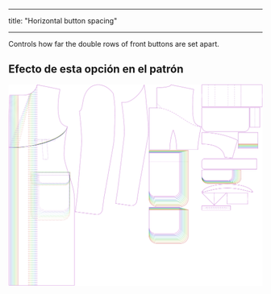 - - -
title: "Horizontal button spacing"
- - -

Controls how far the double rows of front buttons are set apart.

## Efecto de esta opción en el patrón

![This image shows the effect of this option by superimposing several variants that have a different value for this option](carlton_buttonspacinghorizontal_sample.svg "Effect of this option on the pattern")
